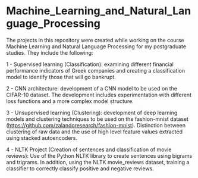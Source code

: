 # Machine_Learning_and_Natural_Language_Processing

The projects in this repository were created while working on the course Machine Learning and Natural Language Processing for my postgraduate studies. They include the following:

1 - Supervised learning (Classification): examining different financial performance indicators of Greek companies and creating a classification model to identify those that will go bankrupt.

2 - CNN architecture: development of a CNN model to be used on the CIFAR-10 dataset. The development includes experimentation with different loss functions and a more complex model structure.

3 - Unsupervised learning (Clustering): development of deep learning models and clustering techniques to be used on the fashion-mnist dataset (https://github.com/zalandoresearch/fashion-mnist). Distinction between clustering of raw data and the use of high level feature values extracted using stacked autoencoders.

4 - NLTK Project (Creation of sentences and classification of movie reviews): Use of the Python NLTK library to create sentences using bigrams and trigrams. In addition, using the NLTK movie_reviews dataset, training a classifier to correctly classify positive and negative reviews.
